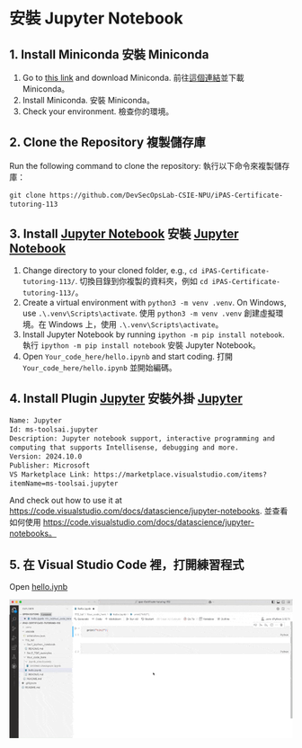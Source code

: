 # 安裝 Jupyter Notebook

## 1. Install Miniconda 安裝 Miniconda

1. Go to [this link](https://docs.anaconda.com/miniconda/) and download Miniconda. 前往[這個連結](https://docs.anaconda.com/miniconda/)並下載 Miniconda。
2. Install Miniconda. 安裝 Miniconda。
3. Check your environment. 檢查你的環境。

## 2. Clone the Repository 複製儲存庫

Run the following command to clone the repository: 執行以下命令來複製儲存庫：

```bash=
git clone https://github.com/DevSecOpsLab-CSIE-NPU/iPAS-Certificate-tutoring-113
```

## 3. Install [Jupyter Notebook](https://jupyter.org/install#jupyter-notebook) 安裝 [Jupyter Notebook](https://jupyter.org/install#jupyter-notebook)

1. Change directory to your cloned folder, e.g., `cd iPAS-Certificate-tutoring-113/`. 切換目錄到你複製的資料夾，例如 `cd iPAS-Certificate-tutoring-113/`。
2. Create a virtual environment with `python3 -m venv .venv`. On Windows, use `.\.venv\Scripts\activate`. 使用 `python3 -m venv .venv` 創建虛擬環境。在 Windows 上，使用 `.\.venv\Scripts\activate`。
3. Install Jupyter Notebook by running `ipython -m pip install notebook`. 執行 `ipython -m pip install notebook` 安裝 Jupyter Notebook。
4. Open `Your_code_here/hello.ipynb` and start coding. 打開 `Your_code_here/hello.ipynb` 並開始編碼。

## 4. Install Plugin [Jupyter](https://marketplace.visualstudio.com/items?itemName=ms-toolsai.jupyter) 安裝外掛 [Jupyter](https://marketplace.visualstudio.com/items?itemName=ms-toolsai.jupyter)

```text
Name: Jupyter
Id: ms-toolsai.jupyter
Description: Jupyter notebook support, interactive programming and computing that supports Intellisense, debugging and more. 
Version: 2024.10.0
Publisher: Microsoft
VS Marketplace Link: https://marketplace.visualstudio.com/items?itemName=ms-toolsai.jupyter
```

And check out how to use it at https://code.visualstudio.com/docs/datascience/jupyter-notebooks. 並查看如何使用 https://code.visualstudio.com/docs/datascience/jupyter-notebooks。

## 5. 在 Visual Studio Code 裡，打開練習程式

Open [hello.iynb](113_fall/Your_code_here/hello.ipynb)

![img](imgs/step001.gif)